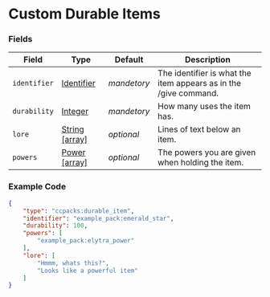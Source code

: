 # Custom Durable Items

### Fields

   Field   | Type | Default | Description
-----------|------|---------|-------------
`identifier` | [Identifier]() | *mandetory* | The identifier is what the item appears as in the /give command.
`durability` | [Integer]() | *mandetory* | How many uses the item has.
`lore` | [String [array]]() | *optional* | Lines of text below an item.
`powers` | [Power [array]]() | *optional* | The powers you are given when holding the item.

### Example Code

```json
{
	"type": "ccpacks:durable_item",
	"identifier": "example_pack:emerald_star",
	"durability": 100,
	"powers": [
		"example_pack:elytra_power"
	],
	"lore": [
		"Hmmm, whats this?",
		"Looks like a powerful item"
	]
}
```
